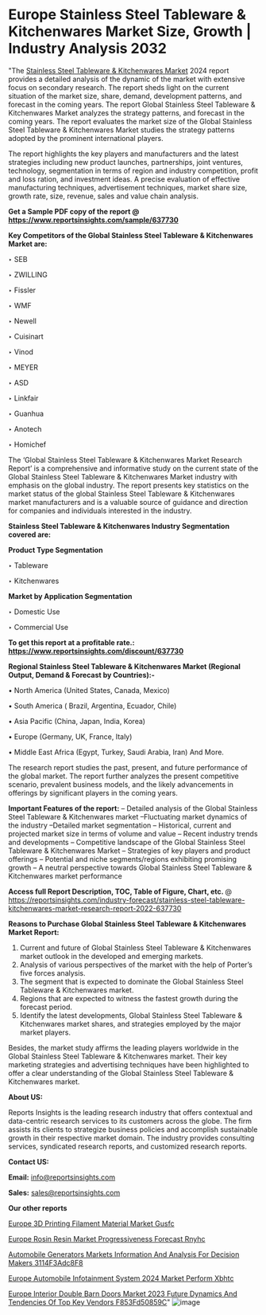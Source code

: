# Europe Stainless Steel Tableware & Kitchenwares Market Size, Growth | Industry Analysis 2032

"The <a href=https://www.reportsinsights.com/sample/637730>Stainless Steel Tableware & Kitchenwares Market</a> 2024 report provides a detailed analysis of the dynamic of the market with extensive focus on secondary research. The report sheds light on the current situation of the market size, share, demand, development patterns, and forecast in the coming years. The report Global Stainless Steel Tableware & Kitchenwares Market analyzes the strategy patterns, and forecast in the coming years. The report evaluates the market size of the Global Stainless Steel Tableware & Kitchenwares Market studies the strategy patterns adopted by the prominent international players.

The report highlights the key players and manufacturers and the latest strategies including new product launches, partnerships, joint ventures, technology, segmentation in terms of region and industry competition, profit and loss ration, and investment ideas. A precise evaluation of effective manufacturing techniques, advertisement techniques, market share size, growth rate, size, revenue, sales and value chain analysis.

<strong>Get a Sample PDF copy of the report @ <a href=https://www.reportsinsights.com/sample/637730 style=color:#0000ff;>https://www.reportsinsights.com/sample/637730</a></strong>

<strong>Key Competitors of the Global Stainless Steel Tableware & Kitchenwares Market are:</strong>

‣ SEB

‣ ZWILLING

‣ Fissler

‣ WMF

‣ Newell

‣ Cuisinart

‣ Vinod

‣ MEYER

‣ ASD

‣ Linkfair

‣ Guanhua

‣ Anotech

‣ Homichef

The ‘Global Stainless Steel Tableware & Kitchenwares Market Research Report’ is a comprehensive and informative study on the current state of the Global Stainless Steel Tableware & Kitchenwares Market industry with emphasis on the global industry. The report presents key statistics on the market status of the global Stainless Steel Tableware & Kitchenwares market manufacturers and is a valuable source of guidance and direction for companies and individuals interested in the industry.

<strong>Stainless Steel Tableware & Kitchenwares Industry Segmentation covered are:</strong>

<strong>Product Type Segmentation</strong>

‣    Tableware

‣ Kitchenwares

<strong>Market by Application Segmentation</strong>

‣   Domestic Use

‣ Commercial Use

<strong>To get this report at a profitable rate.: <a href=https://www.reportsinsights.com/discount/637730 style=color:#0000ff;>https://www.reportsinsights.com/discount/637730</a></strong>

<strong>Regional Stainless Steel Tableware & Kitchenwares Market (Regional Output, Demand &amp; Forecast by Countries):-</strong>

• North America (United States, Canada, Mexico)

• South America ( Brazil, Argentina, Ecuador, Chile)

• Asia Pacific (China, Japan, India, Korea)

• Europe (Germany, UK, France, Italy)

• Middle East Africa (Egypt, Turkey, Saudi Arabia, Iran) And More.

The research report studies the past, present, and future performance of the global market. The report further analyzes the present competitive scenario, prevalent business models, and the likely advancements in offerings by significant players in the coming years.

<strong>Important Features of the report:</strong>
– Detailed analysis of the Global Stainless Steel Tableware & Kitchenwares market
–Fluctuating market dynamics of the industry
–Detailed market segmentation
– Historical, current and projected market size in terms of volume and value
– Recent industry trends and developments
– Competitive landscape of the Global Stainless Steel Tableware & Kitchenwares Market
– Strategies of key players and product offerings
– Potential and niche segments/regions exhibiting promising growth
– A neutral perspective towards Global Stainless Steel Tableware & Kitchenwares market performance

<strong>Access full Report Description, TOC, Table of Figure, Chart, etc. </strong>@   <a href=https://reportsinsights.com/industry-forecast/stainless-steel-tableware-kitchenwares-market-research-report-2022-637730 style=color:#0000ff;>https://reportsinsights.com/industry-forecast/stainless-steel-tableware-kitchenwares-market-research-report-2022-637730</a>

<strong>Reasons to Purchase Global Stainless Steel Tableware & Kitchenwares Market Report:</strong>
1. Current and future of Global Stainless Steel Tableware & Kitchenwares market outlook in the developed and emerging markets.
2. Analysis of various perspectives of the market with the help of Porter’s five forces analysis.
3. The segment that is expected to dominate the Global Stainless Steel Tableware & Kitchenwares market.
4. Regions that are expected to witness the fastest growth during the forecast period.
5. Identify the latest developments, Global Stainless Steel Tableware & Kitchenwares market shares, and strategies employed by the major market players.

Besides, the market study affirms the leading players worldwide in the Global Stainless Steel Tableware & Kitchenwares market. Their key marketing strategies and advertising techniques have been highlighted to offer a clear understanding of the Global Stainless Steel Tableware & Kitchenwares market.

<strong><strong>About US</strong>:</strong>

Reports Insights is the leading research industry that offers contextual and data-centric research services to its customers across the globe. The firm assists its clients to strategize business policies and accomplish sustainable growth in their respective market domain. The industry provides consulting services, syndicated research reports, and customized research reports.

<strong>Contact US:</strong>

<p class=><b>Email:</b> <a href=mailto:info@reportsinsights.com>info@reportsinsights.com</a></p>
<p class=><b>Sales:</b> <a href=mailto:sales@reportsinsights.com>sales@reportsinsights.com</a></p>

<strong>Our other reports</strong>

<a href=https://www.linkedin.com/pulse/europe-3d-printing-filament-material-market-gusfc/>Europe 3D Printing Filament Material Market Gusfc</a>

<a href=https://www.linkedin.com/pulse/europe-rosin-resin-market-progressiveness-forecast-rnyhc/>Europe Rosin Resin Market Progressiveness Forecast Rnyhc</a>

<a href=https://medium.com/@dorleashwini636/automobile-generators-markets-information-and-analysis-for-decision-makers-3114f3adc8f8>Automobile Generators Markets Information And Analysis For Decision Makers 3114F3Adc8F8</a>

<a href=https://www.linkedin.com/pulse/europe-automobile-infotainment-system-2024-market-perform-xbhtc/>Europe Automobile Infotainment System 2024 Market Perform Xbhtc</a>

<a href=https://medium.com/@reportinsights.ja/europe-interior-double-barn-doors-market-2023-future-dynamics-and-tendencies-of-top-key-vendors-f853fd50859c>Europe Interior Double Barn Doors Market 2023 Future Dynamics And Tendencies Of Top Key Vendors F853Fd50859C</a>"
![image](https://github.com/ahaan12367/RIMarket24/assets/158471582/79949f5b-f19f-4997-8295-7338b9de14b2)
